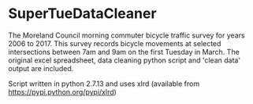 # SuperTueDataCleaner
The Moreland Council morning commuter bicycle traffic survey for years 2006 to 2017. This survey records bicycle movements at selected intersections between 7am and 9am on the first Tuesday in March. The original excel spreadsheet, data cleaning python script and 'clean data' output are included.

Script written in python 2.7.13 and uses xlrd (available from https://pypi.python.org/pypi/xlrd)
